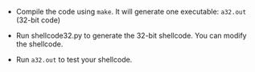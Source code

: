 
- Compile the code using `make`. It will generate one executable:
  `a32.out` (32-bit code)

- Run shellcode32.py to generate the 32-bit shellcode.
  You can modify the shellcode.  

- Run `a32.out` to test your shellcode.
